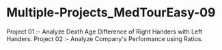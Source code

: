 # Multiple-Projects_MedTourEasy-09

Project 01 :- Analyze Death Age Difference of Right Handers with Left Handers.
Project 02 :- Analyze Company's Performance using Ratios.
